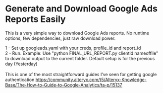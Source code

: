 # Generate and Download Google Ads Reports Easily

This is a very simple way to download Google Ads reports. No runtime options, few dependencies, just raw download power.

1 - Set up googleads.yaml with your creds, profile_id and report_id<br>
2 - Run. Example: Use "python FINAL_URL_REPORT.py clientid nameoffile" to download output to the current folder. Default setup is for the previous day (Yesterday)<br>
<br>
This is one of the most straightforward guides I’ve seen for getting google authentication https://community.alteryx.com/t5/Alteryx-Knowledge-Base/The-How-to-Guide-to-Google-Analytics/ta-p/15137
